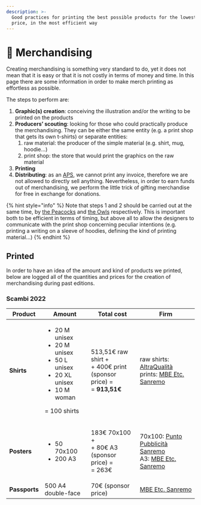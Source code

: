 ```yaml
---
description: >-
  Good practices for printing the best possible products for the lowest possible
  price, in the most efficient way
---
```


# 👕 Merchandising

Creating merchandising is something very standard to do, yet it does not mean that it is easy or that it is not costly in terms of money and time. In this page there are some information in order to make merch printing as effortless as possible.

The steps to perform are:

1. **Graphic(s) creation**: conceiving the illustration and/or the writing to be printed on the products
2. **Producers’ scouting**: looking for those who could practically produce the merchandising. They can be either the same entity (e.g. a print shop that gets its own t-shirts) or separate entities:
   1. raw material: the producer of the simple material (e.g. shirt, mug, hoodie…)
   2. print shop: the store that would print the graphics on the raw material
3. **Printing**
4. **Distributing**: as an [APS](associazione/), we cannot print any invoice, therefore we are not allowed to directly sell anything. Nevertheless, in order to earn funds out of merchandising, we perform the little trick of gifting merchandise for free in exchange for donations.

{% hint style="info" %}
Note that steps 1 and 2 should be carried out at the same time, by [the Peacocks](base-knowledge/staff/teams.md#civette) and [the Owls](base-knowledge/staff/teams.md#civette) respectively. This is important both to be efficient in terms of timing, but above all to allow the designers to communicate with the print shop concerning peculiar intentions (e.g. printing a writing on a sleeve of hoodies, defining the kind of printing material…)
{% endhint %}

## Printed

In order to have an idea of the amount and kind of products we printed, below are logged all of the quantities and prices for the creation of merchandising during past editions.

### Scambi 2022

| Product       | Amount                                                                                                                                    | Total cost                                                                                 | Firm                                                                                                                                                                                           |
| ------------- | ----------------------------------------------------------------------------------------------------------------------------------------- | ------------------------------------------------------------------------------------------ | ---------------------------------------------------------------------------------------------------------------------------------------------------------------------------------------------- |
| **Shirts**    | <p></p><ul><li>20 M unisex</li><li>20 M unisex</li><li>50 L unisex</li><li>20 XL unisex</li><li>10 M woman</li></ul><p>  = 100 shirts</p> | <p>513,51€ raw shirt +<br>+ 400€ print (sponsor price) =<br>= <strong>913,51€</strong></p> | <p>raw shirts: <a href="https://altraq.it">AltraQualità</a><br>prints: <a href="https://www.mbe.it/it/spedizioni-stampa/imperia/sanremo/0205">MBE Etc. Sanremo</a></p>                         |
| **Posters**   | <ul><li>50 70x100</li><li>200 A3</li></ul>                                                                                                | <p>183€ 70x100 +<br>+ 80€ A3 (sponsor price) =<br>= 263€</p>                               | <p>70x100: <a href="http://www.puntopubblicitasanremo.it/">Punto Pubblicità Sanremo</a><br>A3: <a href="https://www.mbe.it/it/spedizioni-stampa/imperia/sanremo/0205">MBE Etc. Sanremo</a></p> |
| **Passports** | 500 A4 double-face                                                                                                                        | 70€ (sponsor price)                                                                        | [MBE Etc. Sanremo](https://www.mbe.it/it/spedizioni-stampa/imperia/sanremo/0205)                                                                                                               |
